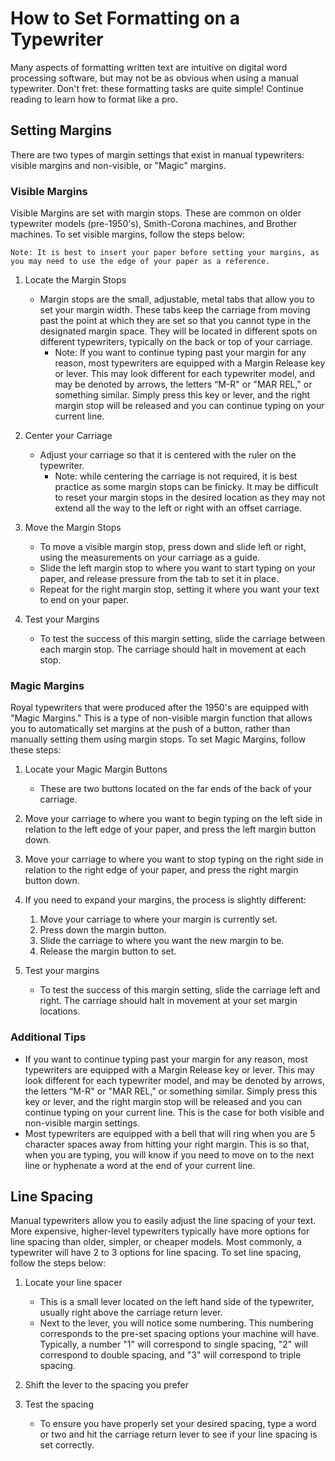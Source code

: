 # How to Set Formatting on a Typewriter

Many aspects of formatting written text are intuitive on digital word processing software, but may not be as obvious when using a manual typewriter. Don't fret: these formatting tasks are quite simple! Continue reading to learn how to format like a pro.

## Setting Margins

There are two types of margin settings that exist in manual typewriters: visible margins and non-visible, or "Magic" margins.

### Visible Margins

Visible Margins are set with margin stops. These are common on older typewriter models (pre-1950's), Smith-Corona machines, and Brother machines. To set visible margins, follow the steps below:

    Note: It is best to insert your paper before setting your margins, as you may need to use the edge of your paper as a reference.

1. Locate the Margin Stops
    - Margin stops are the small, adjustable, metal tabs that allow you to set your margin width. These tabs keep the carriage from moving past the point at which they are set so that you cannot type in the designated margin space. They will be located in different spots on different typewriters, typically on the back or top of your carriage.
        - Note: If you want to continue typing past your margin for any reason, most typewriters are equipped with a Margin Release key or lever. This may look different for each typewriter model, and may be denoted by arrows, the letters “M-R" or "MAR REL," or something similar. Simply press this key or lever, and the right margin stop will be released and you can continue typing on your current line.

2. Center your Carriage
    - Adjust your carriage so that it is centered with the ruler on the typewriter.
        - Note: while centering the carriage is not required, it is best practice as some margin stops can be finicky. It may be difficult to reset your margin stops in the desired location as they may not extend all the way to the left or right with an offset carriage.

3. Move the Margin Stops
    - To move a visible margin stop, press down and slide left or right, using the measurements on your carriage as a guide.
    - Slide the left margin stop to where you want to start typing on your paper, and release pressure from the tab to set it in place.
    - Repeat for the right margin stop, setting it where you want your text to end on your paper.

4. Test your Margins
    - To test the success of this margin setting, slide the carriage between each margin stop. The carriage should halt in movement at each stop.

### Magic Margins

Royal typewriters that were produced after the 1950's are equipped with "Magic Margins." This is a type of non-visible margin function that allows you to automatically set margins at the push of a button, rather than manually setting them using margin stops. To set Magic Margins, follow these steps:

1. Locate your Magic Margin Buttons
    - These are two buttons located on the far ends of the back of your carriage.

2. Move your carriage to where you want to begin typing on the left side in relation to the left edge of your paper, and press the left margin button down.

3. Move your carriage to where you want to stop typing on the right side in relation to the right edge of your paper, and press the right margin button down.

4. If you need to expand your margins, the process is slightly different:
    1. Move your carriage to where your margin is currently set. 
    2. Press down the margin button.
    3. Slide the carriage to where you want the new margin to be.
    4. Release the margin button to set.

5. Test your margins
    - To test the success of this margin setting, slide the carriage left and right. The carriage should halt in movement at your set margin locations.

### Additional Tips

- If you want to continue typing past your margin for any reason, most typewriters are equipped with a Margin Release key or lever. This may look different for each typewriter model, and may be denoted by arrows, the letters “M-R" or "MAR REL," or something similar. Simply press this key or lever, and the right margin stop will be released and you can continue typing on your current line. This is the case for both visible and non-visible margin settings.
- Most typewriters are equipped with a bell that will ring when you are 5 character spaces away from hitting your right margin. This is so that, when you are typing, you will know if you need to move on to the next line or hyphenate a word at the end of your current line.

## Line Spacing

Manual typewriters allow you to easily adjust the line spacing of your text. More expensive, higher-level typewriters typically have more options for line spacing than older, simpler, or cheaper models. Most commonly, a typewriter will have 2 to 3 options for line spacing. To set line spacing, follow the steps below:

1. Locate your line spacer
    - This is a small lever located on the left hand side of the typewriter, usually right above the carriage return lever.
    - Next to the lever, you will notice some numbering. This numbering corresponds to the pre-set spacing options your machine will have. Typically, a number "1" will correspond to single spacing, "2" will correspond to double spacing, and "3" will correspond to triple spacing. 

2. Shift the lever to the spacing you prefer

3. Test the spacing
    - To ensure you have properly set your desired spacing, type a word or two and hit the carriage return lever to see if your line spacing is set correctly.